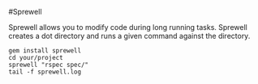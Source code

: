 #Sprewell

Sprewell allows you to modify code during long running tasks. Sprewell creates a dot directory and runs a given command against the directory. 

```
gem install sprewell
cd your/project
sprewell "rspec spec/"
tail -f sprewell.log
```

